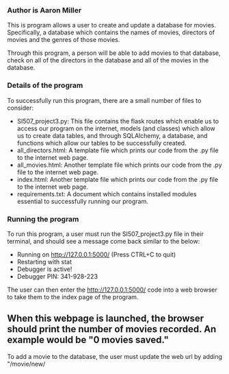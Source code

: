 ### Author is Aaron Miller

This is program allows a user to create and update a database for movies. Specifically,
a database which contains the names of movies, directors of movies and the genres of
those movies.

Through this program, a person will be able to add movies to that database,
check on all of the directors in the database and all of the movies in the database.

### Details of the program

To successfully run this program, there are a small number of files to consider:

- SI507_project3.py: This file contains the flask routes which enable us to access our
program on the internet, models (and classes) which allow us to create data tables, and through SQLAlchemy,
a database, and functions which allow our tables to be successfully created.
- all_directors.html: A template file which prints our code from the .py file to
the internet web page.
- all_movies.html: Another template file which prints our code from the .py file to
the internet web page.
- index.html: Another template file which prints our code from the .py file to
the internet web page.
- requirements.txt: A document which contains installed modules essential to successfully
running our program.

### Running the program

To run this program, a user must run the SI507_project3.py file in their terminal,
and should see a message come back similar to the below:

* Running on http://127.0.0.1:5000/ (Press CTRL+C to quit)
 * Restarting with stat
 * Debugger is active!
 * Debugger PIN: 341-928-223

The user can then enter the http://127.0.0.1:5000/ code into a web browser to take them
to the index page of the program.

When this webpage is launched, the browser should print the number of movies recorded.
An example would be "0 movies saved."
-------------------------
To add a movie to the database, the user must update the web url by adding
"/movie/new/<title>/<director>/<genre>/" to the end of the web url. However,
the fields in the updated url are meant to be manually replaced with data.

title = title of the movie the user wants to enter
director = name of the director of the movie the user wants to enter
genre = genre of the movie the user wants to enter

After this is entered, the web page will send a message similar to the one below,
confirming that the movie has been added to the database:
"New movie: It's A Wonderful Life by Frank Capra."
--------------------------
To see all of the movies in the database, the user should update the web url
after http://127.0.0.1:5000/ with /all_movies. This will print on the webpage
a bulleted list of all the movies, similar to the example below:

Jurrasic Park by Steven Speilberg - Action

Good Will Hunting by Gus Van Sant - Drama

Catch Me If You Can by Steven Spielberg - Drama

It's A Wonderful Life by Frank Capra - Drama
--------------------------
To see all of the directors in the database, the user should update the web url
after http://127.0.0.1:5000/ with /all_directors. This will print on the webpage
a bulleted list of all the directors, similar to the example below:

Gus Van Sant: 1 movie

Steven Spielberg: 1 movie

Frank Capra: 1 movie
--------------------------

As a user works with this program, it will update a file called sample_movies.db,
which is the SQLAlchemy database which a user can utilize in SQL.
